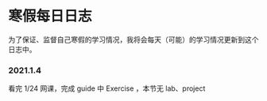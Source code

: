 # 寒假每日日志

为了保证、监督自己寒假的学习情况，我将会每天（可能）的学习情况更新到这个日志中。

### 2021.1.4

看完 1/24 网课，完成 guide 中 Exercise ，本节无 lab、project